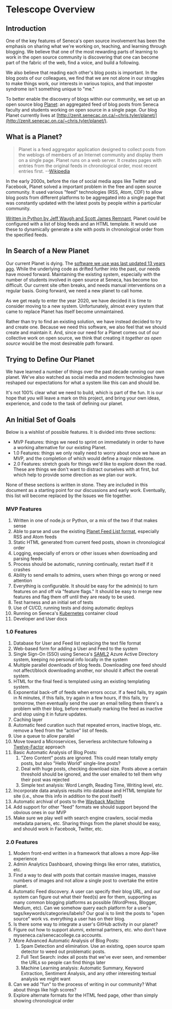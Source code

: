 # Telescope Overview

## Introduction

One of the key features of Seneca's open source involvement has been the
emphasis on sharing what we're working on, teaching, and learning through blogging.
We believe that one of the most rewarding parts of learning to work in the
open source community is discovering that one can become part of the fabric
of the web, find a voice, and build a following.

We also believe that reading each other's blog posts is important. In the blog
posts of our colleagues, we find that we are not alone in our struggles to make
things work, our interests in various topics, and that imposter syndrome isn't
something unique to "me."

To better enable the discovery of blogs within our community, we set up an open
source blog [Planet](<https://en.wikipedia.org/wiki/Planet_(software)>): an aggregated
feed of blog posts from Seneca faculty and students working on open source in a
single page. Our blog Planet currently lives at [http://zenit.senecac.on.ca/~chris.tyler/planet/](http://zenit.senecac.on.ca/~chris.tyler/planet/).

## What is a Planet?

> Planet is a feed aggregator application designed to collect posts from the weblogs of members of an Internet community and display them on a single page. Planet runs on a web server. It creates pages with entries from the original feeds in chronological order, most recent entries first. --[Wikipedia](<https://en.wikipedia.org/wiki/Planet_(software)>)

In the early 2000s, before the rise of social media apps like Twitter and Facebook,
Planet solved a important problem in the free and open source community. It used
various "feed" technologies (RSS, Atom, CDF) to allow blog posts from different
platforms to be aggregated into a single page that was constantly updated with
the latest posts by people within a particular community.

[Written in Python by Jeff Waugh and Scott James Remnant](https://people.gnome.org/~jdub/bzr/planet/devel/trunk/),
Planet could be configured with a list of blog feeds and an HTML template. It would
use these to dynamically generate a site with posts in chronological order from
the specified feeds.

## In Search of a New Planet

Our current Planet is dying. The [software we use was last updated 13 years ago](https://people.gnome.org/~jdub/bzr/planet/devel/trunk/).
While the underlying code as drifted further into the past, our needs have moved
forward. Maintaining the existing system, especially with the number of students
involved in open source at Seneca, has become too difficult. Our current site
often breaks, and needs manual interventions on a regular basis. Going forward,
we need a new planet to call home.

As we get ready to enter the year 2020, we have decided it is time to consider moving to
a new system. Unfortunately, almost every system that came to replace Planet has
itself become unmaintained.

Rather than try to find an existing solution, we have instead decided to try and
create one. Because we need this software, we also feel that we should
create and maintain it. And, since our need for a Planet comes out of our
collective work on open source, we think that creating it _together as open source_
would be the most desireable path forward.

## Trying to Define Our Planet

We have learned a number of things over the past decade running our own planet.
We've also watched as social media and modern technologies have reshaped our
expectations for what a system like this can and should be.

It's not 100% clear what we need to build, which is part of the fun. It is our
hope that _you_ will leave a mark on this project, and bring your own ideas,
experience, and code to the task of defining our planet.

## An Initial Set of Goals

Below is a wishlist of possible features. It is divided into three sections:

- MVP Features: things we need to sprint on immediately in order to have a working alternative for our existing Planet.
- 1.0 Features: things we only really need to worry about once we have an MVP, and the completion of which would define a major milestone.
- 2.0 Features: stretch goals for things we'd like to explore down the road. These are things we don't want to distract ourselves with at first, but which help to provide some direction as we plan our work.

None of these sections is written in stone. They are included in this document as
a starting point for our discussions and early work. Eventually, this list will
become replaced by the Issues we file together.

### MVP Features

1. Written in one of node.js or Python, or a mix of the two if that makes sense
1. Able to parse and use the existing [Planet Feed List format](https://wiki.cdot.senecacollege.ca/wiki/Planet_CDOT_Feed_List), especially RSS and Atom feeds
1. Static HTML generated from current feed posts, shown in chronological order
1. Logging, especially of errors or other issues when downloading and parsing feeds
1. Process should be automatic, running continually, restart itself if it crashes
1. Ability to send emails to admins, users when things go wrong or need attention
1. Everything is configurable. It should be easy for the admin(s) to turn features on and off via "feature flags." It should be easy to merge new features and flag them off until they are ready to be used.
1. Test harness and an initial set of tests
1. Use of CI/CD, running tests and doing automatic deploys
1. Running on Seneca's [Kubernetes](https://kubernetes.io/) container cloud
1. Developer and User docs

### 1.0 Features

1. Database for User and Feed list replacing the text file format
1. Web-based form for adding a User and Feed to the system
1. Single Sign-On (SSO) using Seneca's [SAML2](https://developers.onelogin.com/saml) Azure Active Directory system, keeping no personal info locally in the system
1. Multiple parallel downloads of blog feeds. Downloading one feed should not affect/block downloading another, nor should it affect the overall system.
1. HTML for the final feed is templated using an existing templating system.
1. Exponential back-off of feeds when errors occur. If a feed fails, try again in N minutes, if this fails, try again in a few hours, if this fails, try tomorrow, then eventually send the user an email telling them there's a problem with their blog, before eventually marking the feed as inactive and stop using it in future updates.
1. Caching layer
1. Automatic feed curation such that repeated errors, inactive blogs, etc. remove a feed from the "active" list of feeds.
1. Use a queue to allow parallel
1. Move toward a Microservices, Serverless architecture following a [Twelve-Factor](https://12factor.net/) approach
1. Basic Automatic Analysis of Blog Posts:
   1. "Zero Content" posts are ignored. This could mean totally empty posts, but also "Hello World" single-line posts?
   1. Deal with huge posts, checking download size. Posts above a certain threshold should be ignored, and the user emailed to tell them why their post was rejected
   1. Simple text analysis: Word Length, Reading Time, Writing level, etc.
1. Incorporate data analysis results into database and HTML template for site (i.e., show this info in addition to the post itself)
1. Automatic archival of posts to the [Wayback Machine](https://archive.org/web/)
1. Add support for other "feed" formats we should support beyond the obvious ones in our MVP
1. Make sure we play well with search engine crawlers, social media metadata parsers, etc. Sharing things from the planet should be easy, and should work in Facebook, Twitter, etc.

### 2.0 Features

1. Modern front-end written in a framework that allows a more App-like experience
1. Admin Analytics Dashboard, showing things like error rates, statistics, etc.
1. Find a way to deal with posts that contain massive images, massive numbers of images and not allow a single post to overtake the entire planet.
1. Automatic Feed discovery. A user can specify their blog URL, and our system can figure out what their feed(s) are for them, supporting as many common blogging platforms as possible (WordPress, Blogger, Medium, etc). Can we somehow query each platform for a user's tags/keywords/categories/labels? Our goal is to limit the posts to "open source" work vs. everything a user has on their blog.
1. Is there some way to integrate a user's GitHub activity in our planet?
1. Figure out how to support alumni, external partners, etc. who don't have myseneca.ca/senecacollege.ca accounts.
1. More Advanced Automatic Analysis of Blog Posts:
   1. Spam Detection and elimination. Use an existing, open source spam detector to weed out problematic posts.
   1. Full Text Search: index all posts that we've ever seen, and remember the URLs so people can find things later
   1. Machine Learning analysis: Automatic Summary, Keyword Extraction, Sentiment Analysis, and any other interesting textual analysis we might want
1. Can we add "fun" to the process of writing in our community? What about things like high scores?
1. Explore alternate formats for the HTML feed page, other than simply showing chronological order
